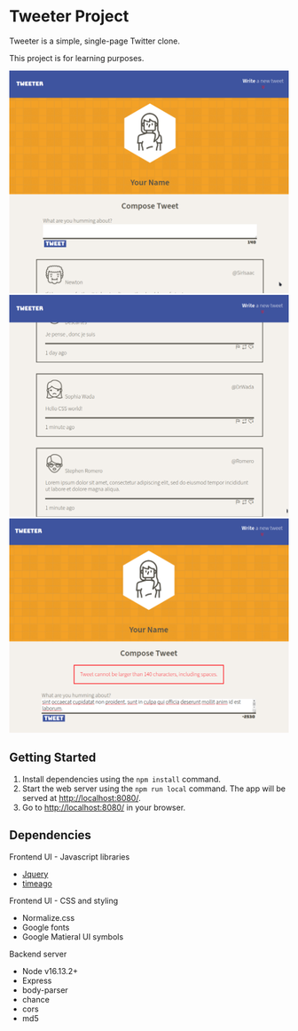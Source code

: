 # Tweeter Project

Tweeter is a simple, single-page Twitter clone.

This project is for learning purposes.

!["As a user"](docs/screen1.png)
!["See a tweet message feed"](docs/screen2.png)
!["If over 140 characters display an error"](docs/screen3.png)

## Getting Started

1. Install dependencies using the `npm install` command.
2. Start the web server using the `npm run local` command. The app will be served at <http://localhost:8080/>.
3. Go to <http://localhost:8080/> in your browser.

## Dependencies 

Frontend UI - Javascript libraries
- [Jquery](https://jquery.com/)
- [timeago](https://github.com/hustcc/timeago.js)

Frontend UI - CSS and styling
- Normalize.css
- Google fonts 
- Google Matieral UI symbols 

Backend server

- Node v16.13.2+
- Express
- body-parser
- chance
- cors
- md5

